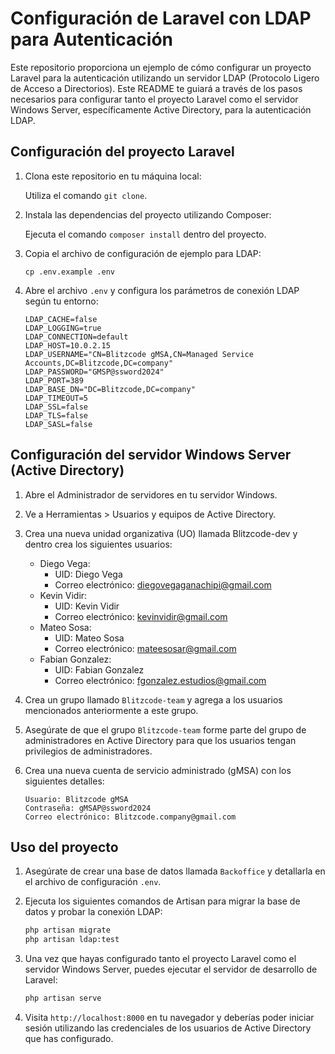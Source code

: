 # Configuración de Laravel con LDAP para Autenticación

Este repositorio proporciona un ejemplo de cómo configurar un proyecto Laravel para la autenticación utilizando un servidor LDAP (Protocolo Ligero de Acceso a Directorios). Este README te guiará a través de los pasos necesarios para configurar tanto el proyecto Laravel como el servidor Windows Server, específicamente Active Directory, para la autenticación LDAP.

## Configuración del proyecto Laravel

1. Clona este repositorio en tu máquina local:

    Utiliza el comando `git clone`.

2. Instala las dependencias del proyecto utilizando Composer:

    Ejecuta el comando `composer install` dentro del proyecto.

3. Copia el archivo de configuración de ejemplo para LDAP:

   `cp .env.example .env`

4. Abre el archivo `.env` y configura los parámetros de conexión LDAP según tu entorno:

    ```dotenv
    LDAP_CACHE=false
    LDAP_LOGGING=true
    LDAP_CONNECTION=default
    LDAP_HOST=10.0.2.15
    LDAP_USERNAME="CN=Blitzcode gMSA,CN=Managed Service Accounts,DC=Blitzcode,DC=company"
    LDAP_PASSWORD="GMSP@ssword2024"
    LDAP_PORT=389
    LDAP_BASE_DN="DC=Blitzcode,DC=company"
    LDAP_TIMEOUT=5
    LDAP_SSL=false
    LDAP_TLS=false
    LDAP_SASL=false
    ```

## Configuración del servidor Windows Server (Active Directory)

1. Abre el Administrador de servidores en tu servidor Windows.
2. Ve a Herramientas > Usuarios y equipos de Active Directory.
3. Crea una nueva unidad organizativa (UO) llamada Blitzcode-dev y dentro crea los siguientes usuarios:

    - Diego Vega:
      - UID: Diego Vega
      - Correo electrónico: diegovegaganachipi@gmail.com
    - Kevin Vidir:
      - UID: Kevin Vidir
      - Correo electrónico: kevinvidir@gmail.com
    - Mateo Sosa:
      - UID: Mateo Sosa
      - Correo electrónico: mateesosar@gmail.com
    - Fabian Gonzalez:
      - UID: Fabian Gonzalez
      - Correo electrónico: fgonzalez.estudios@gmail.com

4. Crea un grupo llamado `Blitzcode-team` y agrega a los usuarios mencionados anteriormente a este grupo.
5. Asegúrate de que el grupo `Blitzcode-team` forme parte del grupo de administradores en Active Directory para que los usuarios tengan privilegios de administradores.

6. Crea una nueva cuenta de servicio administrado (gMSA) con los siguientes detalles:

    ```
    Usuario: Blitzcode gMSA
    Contraseña: gMSAP@ssword2024
    Correo electrónico: Blitzcode.company@gmail.com
    ```

## Uso del proyecto

1. Asegúrate de crear una base de datos llamada `Backoffice` y detallarla en el archivo de configuración `.env`.

2. Ejecuta los siguientes comandos de Artisan para migrar la base de datos y probar la conexión LDAP:

    ```bash
    php artisan migrate
    php artisan ldap:test
    ```

3. Una vez que hayas configurado tanto el proyecto Laravel como el servidor Windows Server, puedes ejecutar el servidor de desarrollo de Laravel:

    ```bash
    php artisan serve
    ```

4. Visita `http://localhost:8000` en tu navegador y deberías poder iniciar sesión utilizando las credenciales de los usuarios de Active Directory que has configurado.
